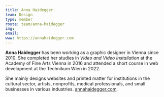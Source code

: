 ```yaml
---
title: Anna Haidegger.
team: Design
type: member
route: team/anna-haidegger
img: 
email:
www: https://annahaidegger.com
---
```


**Anna Haidegger** has been working as a graphic designer in Vienna since 2010. She completed her studies in _Video and Video Installation_ at the Academy of Fine Arts Vienna in 2016 and attended a short course in web development at the Technikum Wien in 2022.

<!--more -->

She mainly designs websites and printed matter for institutions in the cultural sector, artists, nonprofits, medical professionals, and small businesses in various industries. [annahaidegger.com](https://annahaidegger.com).

